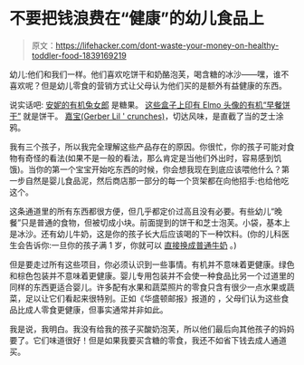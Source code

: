 # 不要把钱浪费在“健康”的幼儿食品上

> 原文：<https://lifehacker.com/dont-waste-your-money-on-healthy-toddler-food-1839169219>

幼儿:他们和我们一样。他们喜欢吃饼干和奶酪泡芙，喝含糖的冰沙——嘿，谁不喜欢呢？但是幼儿零食的营销方式让父母认为他们买的是额外有益健康的东西。



说实话吧: [安妮的有机兔女郎](https://www.annies.com/products/snacks/berry-patch-organic-bunny-fruit-snacks) 是糖果。 [这些盒子上印有 Elmo 头像的有机“早餐饼干”](https://www.target.com/p/earth-s-best-sesame-street-organic-breakfast-biscuits-blueberry-3-53oz/-/A-54423180) 就是饼干。 [嘉宝(Gerber Lil ' crunches)](https://www.target.com/p/gerber-lil-crunchies-baked-whole-grain-corn-snack-mild-cheddar-1-48oz/-/A-11195277)，切达风味，是直截了当的芝士涂鸦。

我有三个孩子，所以我完全理解这些产品存在的原因。你很忙，你的孩子可能对食物有奇怪的看法(如果不是一般的看法，那么肯定是当他们外出时，容易感到饥饿)。当你的第一个宝宝开始吃东西的时候，你会想我现在到底应该喂他什么？第一步自然是婴儿食品泥，然后商店那一部分的每一个货架都在向他招手:也给他吃这个。

这条通道里的所有东西都很方便，但几乎都定价过高且没有必要。有些幼儿“晚餐”只是普通的食物，但被切成小块。前面提到的饼干和芝士泡芙。小袋，基本上是冰沙。还有幼儿牛奶，这是你的孩子长大后应该喝的下一种饮料。(你的儿科医生会告诉你:一旦你的孩子满 1 岁，你就可以 [直接换成普通牛奶](https://kidshealth.org/en/parents/cow-milk.html) 。)

但是要走过所有这些项目，你必须认识到一些事情。有机并不意味着更健康。绿色和棕色包装并不意味着更健康。婴儿专用包装并不会使一种食品比另一个过道里的同样的东西更适合婴儿。许多配有水果和蔬菜照片的零食只含有很少一点水果或蔬菜，足以让它们看起来很特别。正如《华盛顿邮报》报道的 ，父母们认为这些食品比成人零食更健康，但事实通常并非如此。

我是说，我明白。我没有给我的孩子买酸奶泡芙，所以他们最后向其他孩子的妈妈要了。它们味道很好！但是如果我要买含糖的零食，我还不如省下钱去成人通道买。